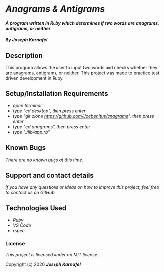 # _Anagrams & Antigrams_

#### _A program written in Ruby which determines if two words are anagrams, antigrams, or neither_

#### By _**Joseph Karnafel**_

## Description

This program allows the user to input two words and checks whether they are anagrams, antigrams, or neither. This project was made to practice test driven development in Ruby. 

## Setup/Installation Requirements

* _open terminal_
* _type "cd desktop", then press enter_
* _type "git clone https://github.com/Joebenitus/anagrams", then press enter_
* _type "cd anagrams", then press enter_
* _type "./lib/app.rb"_

## Known Bugs

_There are no known bugs at this time._

## Support and contact details

_If you have any questions or ideas on how to improve this project, feel free to contact us on GitHub_

## Technologies Used

* _Ruby_
* _VS Code_
* _rspec_

### License

*This project is licensed under an MIT license.*

Copyright (c) 2020 **_Joseph Karnafel_**
